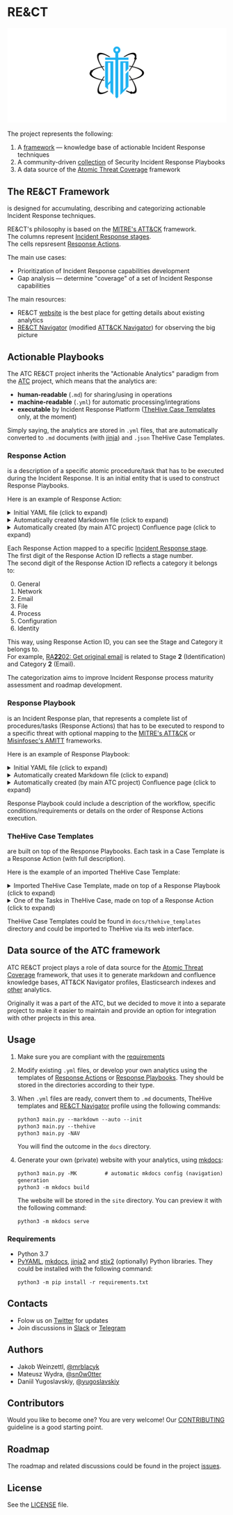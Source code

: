 # RE&CT

![](docs/images/logo_v2.png)

The project represents the following:

1. A [framework](https://atc-project.github.io/atc-react/) — knowledge base of actionable Incident Response techniques
2. A community-driven [collection](docs/Response_Playbooks) of Security Incident Response Playbooks
3. A data source of the [Atomic Threat Coverage](https://github.com/atc-project/atomic-threat-coverage) framework

## The RE&CT Framework

is designed for accumulating, describing and categorizing actionable Incident Response techniques. 

RE&CT's philosophy is based on the [MITRE's ATT&CK](https://attack.mitre.org/) framework.  
The columns represent [Incident Response stages](https://atc-project.github.io/atc-react/responsestages/).  
The cells repsresent [Response Actions](#response-action).  

The main use cases:

- Prioritization of Incident Response capabilities development
- Gap analysis — determine "coverage" of a set of Incident Response capabilities

The main resources:

- RE&CT [website](https://atc-project.github.io/atc-react/) is the best place for getting details about existing analytics  
- [RE&CT Navigator](https://atc-project.github.io/react-navigator/) (modified [ATT&CK Navigator](https://github.com/mitre-attack/attack-navigator)) for observing the big picture  

## Actionable Playbooks

The ATC RE&CT project inherits the "Actionable Analytics" paradigm from the [ATC](https://github.com/atc-project/atomic-threat-coverage) project, which means that the analytics are:

- **human-readable** (`.md`) for sharing/using in operations
- **machine-readable** (`.yml`) for automatic processing/integrations
- **executable** by Incident Response Platform ([TheHive Case Templates](docs/thehive_templates/) only, at the moment)

Simply saying, the analytics are stored in `.yml` files, that are automatically converted to `.md` documents (with [jinja](https://palletsprojects.com/p/jinja/)) and `.json` TheHive Case Templates.

### Response Action

is a description of a specific atomic procedure/task that has to be executed during the Incident Response. It is an initial entity that is used to construct Response Playbooks.  

Here is an example of Response Action:

<details>
  <summary>Initial YAML file (click to expand)</summary>
  <img src="docs/images/ra_yaml_v4.png" />
</details>

<details>
  <summary>Automatically created Markdown file (click to expand)</summary>
  <img src="docs/images/ra_markdown_v4.png" />
</details>

<details>
  <summary>Automatically created (by main ATC project) Confluence page (click to expand)</summary>
  <img src="docs/images/ra_confluence_v2.png" />
</details>

Each Response Action mapped to a specific [Incident Response stage](https://atc-project.github.io/atc-react/responsestages/).  
The first digit of the Response Action ID reflects a stage number.  
The second digit of the Response Action ID reflects a category it belongs to:

0. General
1. Network
2. Email
3. File
4. Process
5. Configuration
6. Identity

This way, using Response Action ID, you can see the Stage and Category it belongs to.  
For example, [RA**22**02: Get original email](docs/Response_Actions/RA_2202_get_original_email.md) is related to Stage **2** (Identification) and Category **2** (Email).

The categorization aims to improve Incident Response process maturity assessment and roadmap development.

### Response Playbook

is an Incident Response plan, that represents a complete list of procedures/tasks (Response Actions) that has to be executed to respond to a specific threat with optional mapping to the [MITRE's ATT&CK](https://attack.mitre.org/) or [Misinfosec's  AMITT](https://github.com/misinfosecproject/amitt_framework) frameworks.

Here is an example of Response Playbook:

<details>
  <summary>Initial YAML file (click to expand)</summary>
  <img src="docs/images/rp_yaml_v4.png" />
</details>

<details>
  <summary>Automatically created Markdown file (click to expand)</summary>
  <img src="docs/images/rp_markdown_v5.png" />
</details>

<details>
  <summary>Automatically created (by main ATC project) Confluence page (click to expand)</summary>
  <img src="docs/images/rp_confluence_v1.png" />
</details>

Response Playbook could include a description of the workflow, specific conditions/requirements or details on the order of Response Actions execution.

### TheHive Case Templates

are built on top of the Response Playbooks. Each task in a Case Template is a Response Action (with full description). 

Here is the example of an imported TheHive Case Template:

<details>
  <summary>Imported TheHive Case Template, made on top of a Response Playbook (click to expand)</summary>
  <img src="docs/images/thehive_case_template_v1.png" />
</details>

<details>
  <summary>One of the Tasks in TheHive Case, made on top of a Response Action (click to expand)</summary>
  <img src="docs/images/thehive_case_task_v1.png" />
</details>

TheHive Case Templates could be found in `docs/thehive_templates` directory and could be imported to TheHive via its web interface.

## Data source of the ATC framework

ATC RE&CT project plays a role of data source for the [Atomic Threat Coverage](https://github.com/atc-project/atomic-threat-coverage) framework, that uses it to generate markdown and confluence knowledge bases, ATT&CK Navigator profiles, Elasticsearch indexes and [other](https://github.com/atc-project/atomic-threat-coverage#how-it-works) analytics. 

Originally it was a part of the ATC, but we decided to move it into a separate project to make it easier to maintain and provide an option for integration with other projects in this area. 

## Usage

1. Make sure you are compliant with the [requirements](#requirements)

2. Modify existing `.yml` files, or develop your own analytics using the templates of [Response Actions](response_actions/respose_action.yml.template) or [Response Playbooks](response_playbooks/respose_playbook.yml.template). They should be stored in the directories according to their type.

3. When `.yml` files are ready, convert them to `.md` documents, TheHive templates and [RE&CT Navigator](https://github.com/atc-project/react-navigator) profile using the following commands:
    ```
    python3 main.py --markdown --auto --init
    python3 main.py --thehive
    python3 main.py -NAV
    ```
    You will find the outcome in the `docs` directory.

4. Generate your own (private) website with your analytics, using [mkdocs](https://www.mkdocs.org/):
    ```
    python3 main.py -MK         # automatic mkdocs config (navigation) generation
    python3 -m mkdocs build
    ```
    The website will be stored in the `site` directory.  You can preview it with the following command:
    ```
    python3 -m mkdocs serve
    ```

### Requirements

- Python 3.7
- [PyYAML](https://pypi.org/project/PyYAML/), [mkdocs](https://pypi.org/project/mkdocs/), [jinja2](https://pypi.org/project/Jinja2/) and [stix2](https://pypi.org/project/stix2/) (optionally)  Python libraries. They could be installed with the following command:
    ```
    python3 -m pip install -r requirements.txt
    ```

## Contacts

- Folow us on [Twitter](https://twitter.com/atc_project) for updates
- Join discussions in [Slack](https://join.slack.com/t/atomicthreatcoverage/shared_invite/enQtNTMwNDUyMjY2MTE5LTk1ZTY4NTBhYjFjNjhmN2E3OTMwYzc4MTEyNTVlMTVjMDZmMDg2OWYzMWRhMmViMjM5YmM1MjhkOWFmYjE5MjA) or [Telegram](https://t.me/atomic_threat_coverage) 

## Authors

- Jakob Weinzettl, [@mrblacyk](https://github.com/mrblacyk)
- Mateusz Wydra, [@sn0w0tter](https://github.com/sn0w0tter)
- Daniil Yugoslavskiy, [@yugoslavskiy](https://twitter.com/yugoslavskiy)

## Contributors

Would you like to become one? You are very welcome! Our [CONTRIBUTING](CONTRIBUTING.md) guideline is a good starting point.

## Roadmap

The roadmap and related discussions could be found in the project [issues](https://github.com/atc-project/atc-react/issues).

## License

See the [LICENSE](LICENSE) file.
